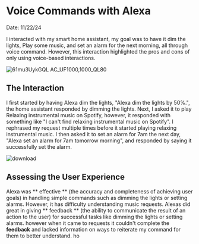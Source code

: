 # Voice Commands with Alexa
Date: 11/22/24


I interacted with my smart home assistant, my goal was to have it dim the lights, Play some music, and set an alarm for the next morning, all through voice command. However, this interaction highlighted the pros and cons of only using voice-based interactions.

![61mu3UykGQL _AC_UF1000,1000_QL80_](https://github.com/user-attachments/assets/282bac5d-07d4-4293-a871-c12e77b7def7)

## The Interaction
I first started by having Alexa dim the lights, "Alexa dim the lights by 50%.", the home assistant responded by dimming the lights. Next, I asked it to play Relaxing instrumental music on Spotify, however, it responded with something like "I can't find relaxing instrumental music on Spotify". I rephrased my request multiple times before it started playing relaxing instrumental music. I then asked it to set an alarm for 7am the next day, "Alexa set an alarm for 7am tomorrow morning", and responded by saying it successfully set the alarm. 

![download](https://github.com/user-attachments/assets/c00f24e3-25ce-4d17-9884-1c33acf10a2c)


## Assessing the User Experience

Alexa was ** effective ** (the accuracy and completeness of achieving user goals) in handling simple commands such as dimming the lights or setting alarms. However, it has difficulty understanding music requests. Alexas did great in giving ** feedback ** (the ability to communicate the result of an action to the user) for successful tasks like dimming the lights or setting alarms. however when it came to requests it couldn't complete the **feedback** and lacked information on ways to reiterate my command for them to better understand. ho
